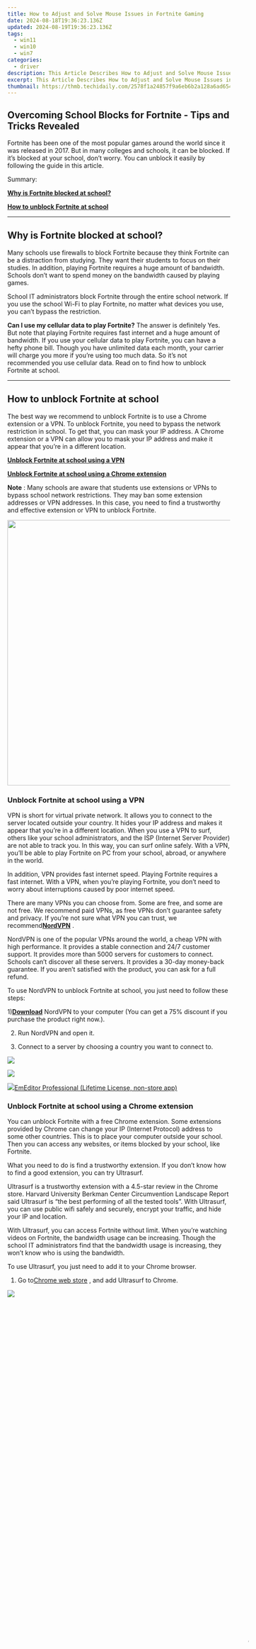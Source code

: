 ```yaml
---
title: How to Adjust and Solve Mouse Issues in Fortnite Gaming
date: 2024-08-18T19:36:23.136Z
updated: 2024-08-19T19:36:23.136Z
tags:
  - win11
  - win10
  - win7
categories:
  - driver
description: This Article Describes How to Adjust and Solve Mouse Issues in Fortnite Gaming
excerpt: This Article Describes How to Adjust and Solve Mouse Issues in Fortnite Gaming
thumbnail: https://thmb.techidaily.com/2578f1a24857f9a6eb6b2a128a6ad654566c55aa5ea03b53b5e2dc79ce42b7e1.jpg
---
```


## Overcoming School Blocks for Fortnite - Tips and Tricks Revealed

Fortnite has been one of the most popular games around the world since it was released in 2017\. But in many colleges and schools, it can be blocked. If it’s blocked at your school, don’t worry. You can unblock it easily by following the guide in this article.

Summary:

[**Why is Fortnite blocked at school?**](https://tools.techidaily.com/drivereasy/download/)

[**How to unblock Fortnite at school**](https://tools.techidaily.com/drivereasy/download/)

---

## Why is Fortnite blocked at school?

 Many schools use firewalls to block Fortnite because they think Fortnite can be a distraction from studying. They want their students to focus on their studies. In addition, playing Fortnite requires a huge amount of bandwidth. Schools don’t want to spend money on the bandwidth caused by playing games.

 School IT administrators block Fortnite through the entire school network. If you use the school Wi-Fi to play Fortnite, no matter what devices you use, you can’t bypass the restriction.

**Can I use my cellular data to play Fortnite?** The answer is definitely Yes. But note that playing Fortnite requires fast internet and a huge amount of bandwidth. If you use your cellular data to play Fortnite, you can have a hefty phone bill. Though you have unlimited data each month, your carrier will charge you more if you’re using too much data. So it’s not recommended you use cellular data. Read on to find how to unblock Fortnite at school.

---

## How to unblock Fortnite at school

 The best way we recommend to unblock Fortnite is to use a Chrome extension or a VPN. To unblock Fortnite, you need to bypass the network restriction in school. To get that, you can mask your IP address. A Chrome extension or a VPN can allow you to mask your IP address and make it appear that you’re in a different location.

[**Unblock Fortnite at school using a VPN**](https://tools.techidaily.com/drivereasy/download/)

[**Unblock Fortnite at school using a Chrome extension**](https://tools.techidaily.com/drivereasy/download/)

**Note** : Many schools are aware that students use extensions or VPNs to bypass school network restrictions. They may ban some extension addresses or VPN addresses. In this case, you need to find a trustworthy and effective extension or VPN to unblock Fortnite.

<!-- affiliate ads begin -->
<a href="https://appsumo.8odi.net/c/5597632/2082529/7443" target="_top" id="2082529"><img src="//a.impactradius-go.com/display-ad/7443-2082529" border="0" alt="" width="1200" height="600"/></a><img height="0" width="0" src="https://appsumo.8odi.net/i/5597632/2082529/7443" style="position:absolute;visibility:hidden;" border="0" />
<!-- affiliate ads end -->
### Unblock Fortnite at school using a VPN

 VPN is short for virtual private network. It allows you to connect to the server located outside your country. It hides your IP address and makes it appear that you’re in a different location. When you use a VPN to surf, others like your school administrators, and the ISP (Internet Server Provider) are not able to track you. In this way, you can surf online safely. With a VPN, you’ll be able to play Fortnite on PC from your school, abroad, or anywhere in the world.

 In addition, VPN provides fast internet speed. Playing Fortnite requires a fast internet. With a VPN, when you’re playing Fortnite, you don’t need to worry about interruptions caused by poor internet speed.

 There are many VPNs you can choose from. Some are free, and some are not free. We recommend paid VPNs, as free VPNs don’t guarantee safety and privacy. If you’re not sure what VPN you can trust, we recommend[**NordVPN**](https://tools.techidaily.com/drivereasy/download/) .

 NordVPN is one of the popular VPNs around the world, a cheap VPN with high performance. It provides a stable connection and 24/7 customer support. It provides more than 5000 servers for customers to connect. Schools can’t discover all these servers. It provides a 30-day money-back guarantee. If you aren’t satisfied with the product, you can ask for a full refund.

 To use NordVPN to unblock Fortnite at school, you just need to follow these steps:

 1)[**Download**](https://tools.techidaily.com/drivereasy/download/) NordVPN to your computer (You can get a 75% discount if you purchase the product right now.).

2) Run NordVPN and open it.

3) Connect to a server by choosing a country you want to connect to.

![](https://images.drivereasy.com/wp-content/uploads/2019/08/image-546.png)

<!-- affiliate ads begin -->
<a href="https://shop.manycam.com/order/checkout.php?PRODS=17728032&QTY=1&AFFILIATE=108875&CART=1"><img src="https://secure.avangate.com/images/merchant/8230bea7d54bcdf99cdfe85cb07313d5/mcaffbanner920x120.png" border="0"></a>
<!-- affiliate ads end -->
<!-- affiliate ads begin -->
<a href="https://shop.emeditor.com/order/checkout.php?PRODS=4631722&QTY=1&AFFILIATE=108875&CART=1"><img src="https://www.emeditor.com/wp-content/uploads/2023/05/frontpage2-2048x588.webp" border="0">EmEditor Professional (Lifetime License, non-store app)</a>
<!-- affiliate ads end -->
### Unblock Fortnite at school using a Chrome extension

 You can unblock Fortnite with a free Chrome extension. Some extensions provided by Chrome can change your IP (Internet Protocol) address to some other countries. This is to place your computer outside your school. Then you can access any websites, or items blocked by your school, like Fortnite.

 What you need to do is find a trustworthy extension. If you don’t know how to find a good extension, you can try Ultrasurf.

 Ultrasurf is a trustworthy extension with a 4.5-star review in the Chrome store. Harvard University Berkman Center Circumvention Landscape Report said Ultrasurf is “the best performing of all the tested tools”. With Ultrasurf, you can use public wifi safely and securely, encrypt your traffic, and hide your IP and location.

 With Ultrasurf, you can access Fortnite without limit. When you’re watching videos on Fortnite, the bandwidth usage can be increasing. Though the school IT administrators find that the bandwidth usage is increasing, they won’t know who is using the bandwidth.

To use Ultrasurf, you just need to add it to your Chrome browser.

 1) Go to[Chrome web store](https://chrome.google.com/webstore/detail/ultrasurf-security-privac/mjnbclmflcpookeapghfhapeffmpodij) , and add Ultrasurf to Chrome.

![](https://images.drivereasy.com/wp-content/uploads/2019/08/image-543-1024x207.png)

<!-- affiliate ads begin -->
<span id="1793213">
					<video width="1080" height="1620" style="cursor:pointer"
           poster="//a.impactradius-go.com/display-clicktoplayimage/1793213.jpeg"
           onclick="if(!this.playClicked){this.play();this.setAttribute('controls',true);this.playClicked=true;}">
	   <source src="//a.impactradius-go.com/display-ad/19135-1793213">
	   <img src="//a.impactradius-go.com/display-clicktoplayimage/1793213.jpeg" style="border: none; height: 100%; width: 100%; object-fit: contain">
	</video>
	<div style="width:1080px;text-align:center"><a href="javascript:window.open(decodeURIComponent('https%3A%2F%2Ftinyland.pxf.io%2Fc%2F5597632%2F1793213%2F19135'), '_blank');void(0);">Click here</a></div>
</span>
<img height="0" width="0" src="https://imp.pxf.io/i/5597632/1793213/19135" style="position:absolute;visibility:hidden;" border="0" />
<!-- affiliate ads end -->
2) After that, you’ll see it at the top of the browser.

![](https://images.drivereasy.com/wp-content/uploads/2019/08/image-544.png)

<!-- affiliate ads begin -->
<a href="https://laganoo.pxf.io/c/5597632/1657399/16446" target="_top" id="1657399"><img src="//a.impactradius-go.com/display-ad/16446-1657399" border="0" alt="" width="728" height="90"/></a><img height="0" width="0" src="https://imp.pxf.io/i/5597632/1657399/16446" style="position:absolute;visibility:hidden;" border="0" />
<!-- affiliate ads end -->
 If you don’t want the extension running all the time, you can disable it manually. You just need to enable it when you need.

![](https://images.drivereasy.com/wp-content/uploads/2019/08/image-545.png)

<!-- affiliate ads begin -->
<a href="https://store.massmailsoftware.com/order/checkout.php?PRODS=2069351&QTY=1&AFFILIATE=108875&CART=1"><img src="https://secure.avangate.com/images/merchant/dc87c13749315c7217cdc4ac692e704c/banera_for_partners-24_%282%29.jpg" border="0"></a>
<!-- affiliate ads end -->
 Hopefully, you find this article helpful. If you have any questions, ideas, or suggestions, feel free to leave a comment below.

* [Fortnite](https://tools.techidaily.com/drivereasy/download/)
* [games](https://tools.techidaily.com/drivereasy/download/)

<ins class="adsbygoogle"
     style="display:block"
     data-ad-format="autorelaxed"
     data-ad-client="ca-pub-7571918770474297"
     data-ad-slot="1223367746"></ins>



<ins class="adsbygoogle"
     style="display:block"
     data-ad-client="ca-pub-7571918770474297"
     data-ad-slot="8358498916"
     data-ad-format="auto"
     data-full-width-responsive="true"></ins>

<span class="atpl-alsoreadstyle">Also read:</span>
<div><ul>
<li><a href="https://fox-direct.techidaily.com/new-drones-that-follow-you-back-top-10-drone-leaders/"><u>[New] Drones That Follow You Back - Top 10 Drone Leaders</u></a></li>
<li><a href="https://screen-video-capture.techidaily.com/new-elevate-your-gaming-experience-mastering-steam-recordings-for-2024/"><u>[New] Elevate Your Gaming Experience - Mastering Steam Recordings for 2024</u></a></li>
<li><a href="https://visual-screen-recording.techidaily.com/new-prime-skills-for-quiet-visual-capture/"><u>[New] Prime Skills for Quiet Visual Capture</u></a></li>
<li><a href="https://fox-friendly.techidaily.com/new-winning-at-windows-11-image-tweaking-tricks-for-2024/"><u>[New] Winning at Window's 11 Image Tweaking Tricks for 2024</u></a></li>
<li><a href="https://facebook-video-share.techidaily.com/updated-directing-fundamentals-a-comprehensive-online-course-by-youtube-experts-for-2024/"><u>[Updated] Directing Fundamentals  A Comprehensive Online Course by YouTube Experts for 2024</u></a></li>
<li><a href="https://youtube-lab.techidaily.com/ed-in-2024-channel-design-mastery-selecting-the-right-yt-banner-and-art-sizes/"><u>[Updated] In 2024, Channel Design Mastery  Selecting the Right YT Banner & Art Sizes</u></a></li>
<li><a href="https://vimeo-videos.techidaily.com/updated-in-2024-guide-to-post-movie-wmm-content-on-vimeo-platform/"><u>[Updated] In 2024, Guide to Post Movie WMM Content on Vimeo Platform</u></a></li>
<li><a href="https://activate-lock.techidaily.com/4-things-you-must-know-about-apple-iphone-6-activation-lock-by-drfone-ios/"><u>4 Things You Must Know About Apple iPhone 6 Activation Lock</u></a></li>
<li><a href="https://technical-tips.techidaily.com/book-your-genius-bar-visit-a-complete-guide-to-scheduling-an-apple-store-appointment/"><u>Book Your Genius Bar Visit: A Complete Guide to Scheduling an Apple Store Appointment</u></a></li>
<li><a href="https://technical-tips.techidaily.com/browse-the-worlds-favorite-websites-a-must-see-list-of-top-picks/"><u>Browse the World's Favorite Websites: A Must-See List of Top Picks</u></a></li>
<li><a href="https://technical-tips.techidaily.com/create-memorable-moments-with-a-home-based-sing-along-party/"><u>Create Memorable Moments with a Home-Based Sing-Along Party</u></a></li>
<li><a href="https://technical-tips.techidaily.com/discover-the-buzz-around-sony-car-afeela-probable-release-dates-cost-estimates-and-expected-features-unpacked/"><u>Discover the Buzz Around Sony Car (Afeela): Probable Release Dates, Cost Estimates & Expected Features Unpacked!</u></a></li>
<li><a href="https://technical-tips.techidaily.com/engage-and-entertain-top-7-virtual-games-tailored-for-young-minds/"><u>Engage and Entertain: Top 7 Virtual Games Tailored for Young Minds</u></a></li>
<li><a href="https://instagram-clips.techidaily.com/exclusive-guide-ranking-most-effective-ig-money-makers-for-2024/"><u>Exclusive Guide  Ranking Most Effective IG Money Makers for 2024</u></a></li>
<li><a href="https://technical-tips.techidaily.com/experience-enhanced-viewing-with-tcls-expanded-q-and-s-range-introducing-19-new-smart-models/"><u>Experience Enhanced Viewing with TCL's Expanded Q & S Range - Introducing 19 New Smart Models</u></a></li>
<li><a href="https://technical-tips.techidaily.com/from-audible-beats-to-written-notes-converting-your-spotify-lists-into-text-format/"><u>From Audible Beats to Written Notes: Converting Your Spotify Lists Into Text Format</u></a></li>
<li><a href="https://technical-tips.techidaily.com/get-the-inside-scoop-releasing-schedule-and-detailed-specifications-for-google-pixel-tablet/"><u>Get the Inside Scoop: Releasing Schedule & Detailed Specifications for Google Pixel Tablet</u></a></li>
<li><a href="https://technical-tips.techidaily.com/getting-rid-of-ai-support-the-process-to-uninstall-copilot-from-windows-11-systems/"><u>Getting Rid of AI Support: The Process to Uninstall Copilot From Windows 11 Systems</u></a></li>
<li><a href="https://apple-account.techidaily.com/how-to-delete-icloud-account-from-iphone-6s-plus-without-password-by-drfone-ios/"><u>How to Delete iCloud Account From iPhone 6s Plus without Password?</u></a></li>
<li><a href="https://technical-tips.techidaily.com/how-to-fix-microsoft-word-documents-that-cant-be-opened/"><u>How to Fix Microsoft Word Documents That Can't Be Opened</u></a></li>
<li><a href="https://review-topics.techidaily.com/how-to-turn-off-the-screen-lock-on-my-infinix-smart-8-hd-by-drfone-android-unlock-android-unlock/"><u>How to turn off the screen lock on my Infinix Smart 8 HD</u></a></li>
<li><a href="https://technical-tips.techidaily.com/how-to-use-apple-tv-for-easy-fandango-streaming-at-your-place/"><u>How to Use Apple TV for Easy Fandango Streaming at Your Place</u></a></li>
<li><a href="https://digital-screen-recording.techidaily.com/in-2024-audacity-on-mac-a-beginners-guide-to-recording-audio/"><u>In 2024, Audacity on Mac  A Beginner's Guide to Recording Audio</u></a></li>
<li><a href="https://technical-tips.techidaily.com/is-playstation-network-down-or-is-it-just-you/"><u>Is PlayStation Network Down... Or Is It Just You?</u></a></li>
<li><a href="https://technical-tips.techidaily.com/master-media-streaming-direct-casting-instructions-for-fire-stick-and-android-users/"><u>Master Media Streaming: Direct Casting Instructions for Fire Stick and Android Users</u></a></li>
<li><a href="https://technical-tips.techidaily.com/mastering-the-fix-of-audio-troubleshooting-in-microsoft-presentations/"><u>Mastering the Fix of Audio Troubleshooting in Microsoft Presentations</u></a></li>
<li><a href="https://extra-support.techidaily.com/next-gen-windows-features-that-revolutionize-your-experience-for-2024/"><u>Next-Gen Windows  Features that Revolutionize Your Experience for 2024</u></a></li>
<li><a href="https://technical-tips.techidaily.com/quick-start-initiate-your-new-echo-dot-into-setup-mode/"><u>Quick Start: Initiate Your New Echo Dot Into Setup Mode</u></a></li>
<li><a href="https://facebook-video-recording.techidaily.com/recording-facebook-video-calls-4-methods/"><u>Recording Facebook Video Calls [4 Methods]</u></a></li>
<li><a href="https://technical-tips.techidaily.com/resolve-search-is-unavailable-error-on-windows-10/"><u>Resolve 'Search Is Unavailable' Error on Windows 10</u></a></li>
<li><a href="https://technical-tips.techidaily.com/resolve-windows-xp-missing-haldll-mistakes-with-ease/"><u>Resolve Windows XP Missing Hal.dll Mistakes with Ease</u></a></li>
<li><a href="https://technical-tips.techidaily.com/setting-up-your-own-meta-quest-a-step-by-step-guide/"><u>Setting Up Your Own Meta Quest: A Step-by-Step Guide</u></a></li>
<li><a href="https://technical-tips.techidaily.com/solving-android-device-wi-fi-login-issues-a-step-by-step-guide/"><u>Solving Android Device Wi-Fi Login Issues: A Step-by-Step Guide</u></a></li>
<li><a href="https://technical-tips.techidaily.com/step-by-step-guide-clearing-up-facetimes-dark-display-problem/"><u>Step-by-Step Guide: Clearing Up FaceTime's Dark Display Problem</u></a></li>
<li><a href="https://technical-tips.techidaily.com/step-by-step-guide-setting-up-automatic-text-messaging-on-your-iphone/"><u>Step-by-Step Guide: Setting Up Automatic Text Messaging on Your iPhone</u></a></li>
<li><a href="https://technical-tips.techidaily.com/the-buzz-around-the-next-big-thing-from-apple-ai-home-robot-price-forecast-release-schedule-and-specs-unveiled/"><u>The Buzz Around the Next Big Thing From Apple: AI Home Robot, Price Forecast, Release Schedule and Specs Unveiled</u></a></li>
<li><a href="https://technical-tips.techidaily.com/top-9-essential-gadgets-and-technologies-crucial-for-students-academic-success/"><u>Top 9 Essential Gadgets and Technologies Crucial for Students' Academic Success</u></a></li>
<li><a href="https://technical-tips.techidaily.com/top-pick-best-free-films-on-youtube-july-2024-selection/"><u>Top Pick: Best Free Films on YouTube - July 2024 Selection</u></a></li>
<li><a href="https://technical-tips.techidaily.com/understanding-the-innovative-world-of-dolby-atmos-discovering-dts-virtualx/"><u>Understanding the Innovative World of Dolby Atmos™ - Discovering DTS Virtual:X</u></a></li>
<li><a href="https://technical-tips.techidaily.com/winning-strategies-for-a-broken-search-function-on-your-windows-nx11-device/"><u>Winning Strategies for a Broken Search Function on Your Windows nX11 Device</u></a></li>
</ul></div>
